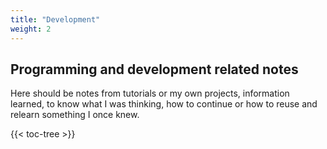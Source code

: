 ```yaml
---
title: "Development"
weight: 2
---
```


## Programming and development related notes

Here should be notes from tutorials or my own projects, information learned, to know what I was thinking, how to continue or how to reuse and relearn something I once knew.

{{< toc-tree >}}